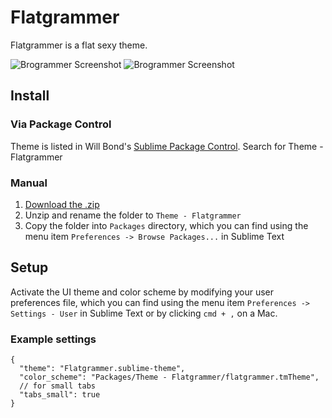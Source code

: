 # Flatgrammer

Flatgrammer is a flat sexy theme.

![Brogrammer Screenshot](http://i.imgur.com/fFWGiDG.png)
![Brogrammer Screenshot](http://i.imgur.com/AXE6Tuk.png)

## Install

### Via Package Control

Theme is listed in Will Bond's [Sublime Package Control](https://sublime.wbond.net).
Search for Theme - Flatgrammer 

### Manual

1. [Download the .zip](https://github.com/artifactdev/flatgrammer-theme/archive/master.zip)
2. Unzip and rename the folder to `Theme - Flatgrammer`
3. Copy the folder into `Packages` directory, which you can find using the menu item `Preferences -> Browse Packages...` in Sublime Text

## Setup

Activate the UI theme and color scheme by modifying your user preferences file, which you can find using the menu item `Preferences -> Settings - User` in Sublime Text or by clicking `cmd + ,` on a Mac.

### Example settings
```
{
  "theme": "Flatgrammer.sublime-theme",
  "color_scheme": "Packages/Theme - Flatgrammer/flatgrammer.tmTheme",
  // for small tabs
  "tabs_small": true
}
```
